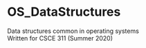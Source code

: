 # OS_DataStructures
Data structures common in operating systems  
Written for CSCE 311 (Summer 2020)
